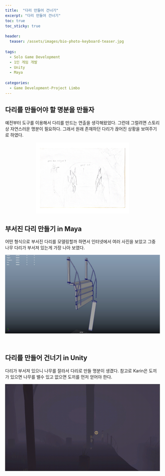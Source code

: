 ```yaml
---
title:  "다리 만들어 건너기"
excerpt: "다리 만들어 건너기"
toc: true
toc_sticky: true

header:
  teaser: /assets/images/bio-photo-keyboard-teaser.jpg
  
tags:
  - Solo Game Development
  - 1인 게임 개발
  - Unity
  - Maya
  
categories:
  - Game Development-Project Limbo
---
```




## 다리를 만들어야 할 명분을 만들자
예전부터 도구를 이용해서 다리를 만드는 연출을 생각해왔었다. 그런데 그럴려면 스토리상 자연스러운 명분이 필요하다. 그래서 원래 존재하던 다리가 끊어진 상황을 보여주기로 하였다.


<p align="center">
<img src = "https://raw.githubusercontent.com/ronick-grammer/ronick-grammer.github.io/main/assets/images/7-brokenBridge/brokenBridge.jpg" width="60%">
</p>

## 부서진 다리 만들기 in Maya
어떤 형식으로 부서진 다리를 모델링할까 하면서 인터넷에서 여러 사진을 보았고 그중 나무 다리가 부서져 있는게 가장 나아 보였다.

<p align="center">
<img src = "https://raw.githubusercontent.com/ronick-grammer/ronick-grammer.github.io/main/assets/images/7-brokenBridge/BrokenBridge_Maya.jpg">
</p>
<br>

## 다리를 만들어 건너기 in Unity
다리가 부서져 있으니 나무를 잘라서 다리로 만들 명분이 생겼다. 참고로 Karin은 도끼가 있으면 나무를 밸수 있고 없으면 도끼를 먼저 얻어야 한다.

<p align="center">
<img src = "https://raw.githubusercontent.com/ronick-grammer/ronick-grammer.github.io/main/assets/images/7-brokenBridge/wieldAxe.gif">
</p>
<br>
